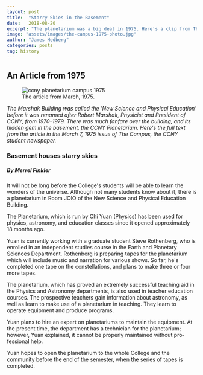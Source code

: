 ```yaml
---
layout: post
title:  "Starry Skies in the Basement"
date:   2018-08-20
excerpt: "The planetarium was a big deal in 1975. Here's a clip from The Campus that highlights the new facility."
image: "assets/images/the-campus-1975-photo.jpg"
author: "James Hedberg"
categories: posts
tag: history
---
```



## An Article from 1975

<div class="row">

<figure class="figure col-lg-4 col-sm-12">
<img class="figure-img img-fluid rounded" src="{{ "assets/images/basement-starry-skies-campus-1975.jpg" | absolute_url }}" alt="ccny planetarium campus 1975" />
  <figcaption class="figure-caption">The article from March, 1975.</figcaption>
</figure>

<div class="col">
<p>
<i>The Marshak Building was called the 'New Science and Physical Education' before it was renamed after Robert Marshak, Physicist and President of CCNY, from 1970–1979. There was much fanfare over the building, and its hidden gem in the basement, the CCNY Planetarium. Here's the full text from the article in the March 7, 1975 issue of The Campus, the CCNY student newspaper.</i>
</p>

<h3>Basement houses starry skies</h3>

<h5>By Merrel Finkler</h5>

<p>It will not be long before the College's stu­dents will be able to learn the wonders of the universe. Although not many students know about it, there is a planetarium in Room JOlO of the New Science and Physical Education Build­ing.</p>

<p>The Planetarium, which is run by Chi Yuan (Physics) has been used for physics, astronomy, and education classes since it opened approxim­ately 18 months ago.</p>

<p>Yuan is currently working with a graduate student Steve Rothenberg, who is enrolled in an independent studies course in the Earth and Planetary Sciences Department. Rothenberg is preparing tapes for the plan­etarium which will include music and narration for various shows. So far, he's completed one tape on the constellations, and plans to make three or four more tapes.
</p>

<p>The planetarium, which has proved an extremely suc­cessful teaching aid in the Physics and Astronomy de­partments, is also used in teacher education courses. The prospective teachers gain information about astronomy, as well as learn to make use of a planetarium in teach­ing. They learn to operate equipment and produce pro­grams.
</p>

<p>Yuan plans to hire an expert on planetariums to main­tain the equipment. At the present time, the department has a technician for the planetarium; however, Yuan ex­plained, it cannot be properly maintained without pro­fessional help.
</p>

<p>Yuan hopes to open the planetarium to the whole College and the community before the end of the semes­ter, when the series of tapes is completed.
</p>

</div>
